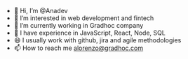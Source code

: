 
+ 👋 Hi, I’m @Anadev
+ 👀 I’m interested in web development and fintech
+ 🌱 I’m currently working in Gradhoc company
+ 🎉 I have experience in JavaScript, React, Node, SQL
+ 😄 I usually work with github, jira and agile methodologies
+ 📫 How to reach me alorenzo@gradhoc.com 

